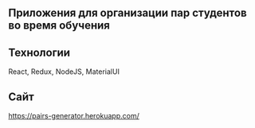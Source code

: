 ##  Приложения для организации пар студентов во время обучения

## Технологии
React, Redux, NodeJS, MaterialUI

##  Сайт
https://pairs-generator.herokuapp.com/
